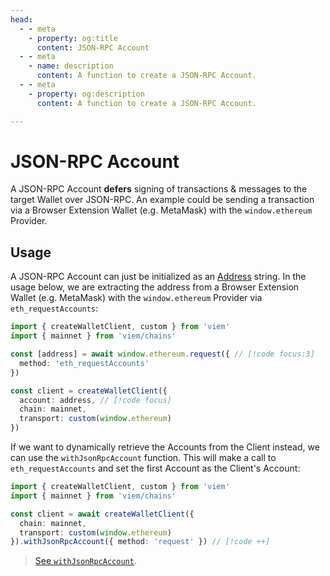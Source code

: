 ```yaml
---
head:
  - - meta
    - property: og:title
      content: JSON-RPC Account
  - - meta
    - name: description
      content: A function to create a JSON-RPC Account.
  - - meta
    - property: og:description
      content: A function to create a JSON-RPC Account.

---
```


# JSON-RPC Account

A JSON-RPC Account **defers** signing of transactions & messages to the target Wallet over JSON-RPC. An example could be sending a transaction via a Browser Extension Wallet (e.g. MetaMask) with the `window.ethereum` Provider.

## Usage

A JSON-RPC Account can just be initialized as an [Address](/docs/glossary/types#address) string. In the usage below, we are extracting the address from a Browser Extension Wallet (e.g. MetaMask) with the `window.ethereum` Provider via `eth_requestAccounts`:

```ts
import { createWalletClient, custom } from 'viem'
import { mainnet } from 'viem/chains'

const [address] = await window.ethereum.request({ // [!code focus:3]
  method: 'eth_requestAccounts' 
})

const client = createWalletClient({
  account: address, // [!code focus]
  chain: mainnet,
  transport: custom(window.ethereum)
})
```

If we want to dynamically retrieve the Accounts from the Client instead, we can use the `withJsonRpcAccount` function. This will make a call to `eth_requestAccounts` and set the first Account as the Client's Account:

```ts
import { createWalletClient, custom } from 'viem'
import { mainnet } from 'viem/chains'

const client = await createWalletClient({
  chain: mainnet,
  transport: custom(window.ethereum)
}).withJsonRpcAccount({ method: 'request' }) // [!code ++]
```

> [See `withJsonRpcAccount`](/docs/actions/wallet/withJsonRpcAccount).
